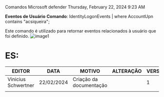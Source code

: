 Comandos Microsoft defender
Thursday, February 22, 2024
9:23 AM

**Eventos de Usuário**
**Comando**: IdentityLogonEvents \| where AccountUpn contains "acsiqueira";

Este comando é utilizado para retornar eventos relacionados à usuário que foi definido.
![image1](../../../../_resources/image1-30.png)

# ES:
| EDITOR              | DATA       | MOTIVO                  | ALTERAÇÃO | VERSÃO |
|---------------------|------------|-------------------------|-----------|--------|
| Vinicius Schwertner | 22/02/2024 | Criação da documentação |          | 1      |
|                    |           |                        |          |       |


